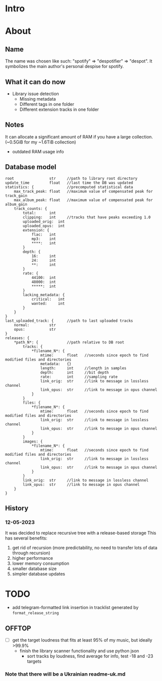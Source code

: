 # Intro

# About

## Name

The name was chosen like such: "spotify" => "despotifier" => "despot".
It symbolizes the main author's personal despise for spotify.

## What it can do now

- Library issue detection
    - Missing metadata
    - Different tags in one folder
    - Different extension tracks in one folder

## Notes

It can allocate a significant amount of RAM if you have a large collection. (~0.5GiB for my ~1.6TiB collection)

* outdated RAM usage info

## Database model
```
root                str     //path to library root directory
update_time         float   //last time the DB was updated
statistics: {               //precomputed statistical data
    max_track_peak: float   //maximum value of compensated peak for track_gain
    max_album_peak: float   //maximum value of compensated peak for album_gain
    track_counts: {
        total:      int
        clipping:   int     //tracks that have peaks exceeding 1.0
        uploaded_orig:  int
        uploaded_opus:  int
        extension: {
            flac:   int
            mp3:    int
            ****:   int
        }
        depth: {
            16:     int
            24:     int
            **:     int
        }
        rate: {
            44100:  int
            48000:  int
            *****:  int
        }
        lacking_metadata: {
            critical:   int
            wanted:     int
        }
    }
}
last_uploaded_track: {      //path to last uploaded tracks
    normal:         str
    opus:           str
}
releases: {
    *path_N*: {             //path relative to DB root
        tracks: {
            *filename_N*: {
                mtime:      float   //seconds since epoch to find modified files and directories
                metadata:   {}
                length:     int     //length in samples
                depth:      int     //bit depth
                rate:       int     //sampling rate
                link_orig:  str     //link to message in lossless channel
                link_opus:  str     //link to message in opus channel
            }
        }
        files: {
            *filename_N*: {
                mtime:      float   //seconds since epoch to find modified files and directories
                link_orig:  str     //link to message in lossless channel
                link_opus:  str     //link to message in opus channel
            }
        }
        images: {
            *filename_N*: {
                mtime:      float   //seconds since epoch to find modified files and directories
                link_orig:  str     //link to message in lossless channel
                link_opus:  str     //link to message in opus channel
            }
        }
        link_orig:  str     //link to message in lossless channel
        link_opus:  str     //link to message in opus channel
    }
}
```

## History
### 12-05-2023
It was decided to replace recursive tree with a release-based storage
This has several benefits:
1) get rid of recursion (more predictability, no need to transfer lots of data through recursion)
2) higher performance
3) lower memory consumption
4) smaller database size
5) simpler database updates

# TODO

- add telegram-formatted link insertion in tracklist generated by `format_release_string`

## OFFTOP
- [ ] get the target loudness that fits at least 95% of my music, but ideally >99.9%
    - finish the library scanner functionality and use python json
        - sort tracks by loudness, find average for info, test -18 and -23 targets

### Note that there will be a Ukrainian readme-uk.md
